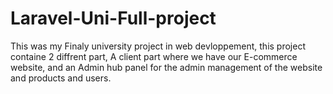 # Laravel-Uni-Full-project
This was my Finaly university project in web devloppement, this project containe 2 diffrent part, A client part where we have our E-commerce website, and an Admin hub panel for the admin management of the website and products and users.
